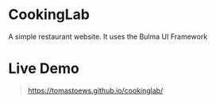 # CookingLab
A simple restaurant website. It uses the Bulma UI Framework

# Live Demo
> https://tomastoews.github.io/cookinglab/
